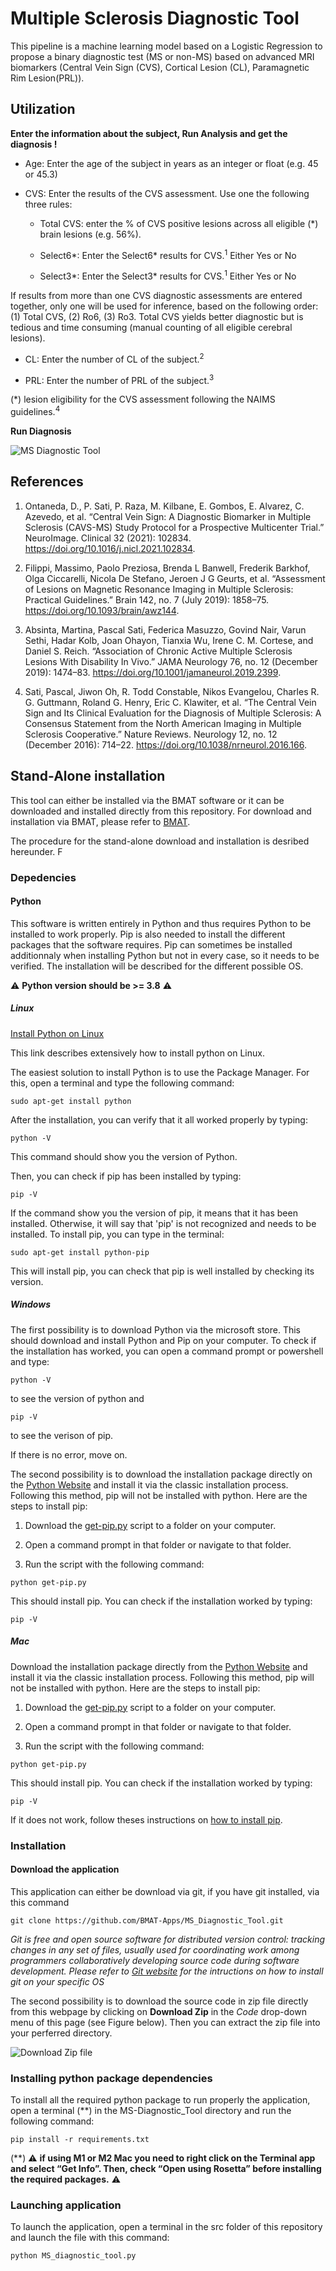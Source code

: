 # Multiple Sclerosis Diagnostic Tool  

This pipeline is a machine learning model based on a Logistic Regression to propose a binary diagnostic test (MS or non-MS) based on advanced MRI biomarkers (Central Vein Sign (CVS), Cortical Lesion (CL), Paramagnetic Rim Lesion(PRL)).

  

## Utilization 

**Enter the information about the subject, Run Analysis and get the diagnosis !** 

  

* Age: Enter the age of the subject in years as an integer or float (e.g. 45 or 45.3) 

* CVS: Enter the results of the CVS assessment. Use one the following three rules: 

  * Total CVS: enter the % of CVS positive lesions across all eligible (\*) brain lesions (e.g. 56%).

  * Select6\*: Enter the Select6\* results for CVS.<sup>1</sup> Either Yes or No 

  * Select3\*: Enter the Select3\* results for CVS.<sup>1</sup> Either Yes or No 

 If results from more than one CVS diagnostic assessments are entered together, only one will be used for inference, based on the following order: (1) Total CVS, (2) Ro6, (3) Ro3. Total CVS yields better diagnostic but is tedious and time consuming (manual counting of all eligible cerebral lesions). 

* CL: Enter the number of CL of the subject.<sup>2</sup> 

* PRL: Enter the number of PRL of the subject.<sup>3</sup> 

(\*) lesion eligibility for the CVS assessment following the NAIMS guidelines.<sup>4</sup> 

**Run Diagnosis** 

  

![MS Diagnostic Tool](/Readme_pictures/MSDT_window.gif) 

 

## References  

1. Ontaneda, D., P. Sati, P. Raza, M. Kilbane, E. Gombos, E. Alvarez, C. Azevedo, et al. “Central Vein Sign: A Diagnostic Biomarker in Multiple Sclerosis (CAVS-MS) Study Protocol for a Prospective Multicenter Trial.” NeuroImage. Clinical 32 (2021): 102834. https://doi.org/10.1016/j.nicl.2021.102834. 

2. Filippi, Massimo, Paolo Preziosa, Brenda L Banwell, Frederik Barkhof, Olga Ciccarelli, Nicola De Stefano, Jeroen J G Geurts, et al. “Assessment of Lesions on Magnetic Resonance Imaging in Multiple Sclerosis: Practical Guidelines.” Brain 142, no. 7 (July 2019): 1858–75. https://doi.org/10.1093/brain/awz144. 

3. Absinta, Martina, Pascal Sati, Federica Masuzzo, Govind Nair, Varun Sethi, Hadar Kolb, Joan Ohayon, Tianxia Wu, Irene C. M. Cortese, and Daniel S. Reich. “Association of Chronic Active Multiple Sclerosis Lesions With Disability In Vivo.” JAMA Neurology 76, no. 12 (December 2019): 1474–83. https://doi.org/10.1001/jamaneurol.2019.2399. 

4. Sati, Pascal, Jiwon Oh, R. Todd Constable, Nikos Evangelou, Charles R. G. Guttmann, Roland G. Henry, Eric C. Klawiter, et al. “The Central Vein Sign and Its Clinical Evaluation for the Diagnosis of Multiple Sclerosis: A Consensus Statement from the North American Imaging in Multiple Sclerosis Cooperative.” Nature Reviews. Neurology 12, no. 12 (December 2016): 714–22. https://doi.org/10.1038/nrneurol.2016.166. 

## Stand-Alone installation 

This tool can either be installed via the BMAT software or it can be downloaded and installed directly from this repository. For download and installation via BMAT, please refer to [BMAT](https://github.com/ColinVDB/BMAT). 

The procedure for the stand-alone download and installation is desribed hereunder. F 

### Depedencies

#### Python  

This software is written entirely in Python and thus requires Python to be installed to work properly. Pip is also needed to install the different packages that the software requires. Pip can sometimes be installed additionnaly when installing Python but not in every case, so it needs to be verified. The installation will be described for the different possible OS. 

⚠️ **Python version should be >= 3.8** ⚠️ 

##### Linux 

[Install Python on Linux](https://www.scaler.com/topics/python/install-python-on-linux/) 

This link describes extensively how to install python on Linux.

The easiest solution to install Python is to use the Package Manager. For this, open a terminal and type the following command:

```
sudo apt-get install python
```

After the installation, you can verify that it all worked properly by typing: 

```
python -V 
```

This command should show you the version of Python.

Then, you can check if pip has been installed by typing: 

```
pip -V 
```

If the command show you the version of pip, it means that it has been installed. Otherwise, it will say that 'pip' is not recognized and needs to be installed. To install pip, you can type in the terminal: 

```
sudo apt-get install python-pip 
```

This will install pip, you can check that pip is well installed by checking its version.

##### Windows 

The first possibility is to download Python via the microsoft store. This should download and install Python and Pip on your computer. To check if the installation has worked, you can open a command prompt or powershell and type: 

```
python -V  
```

to see the version of python and

```
pip -V 
```

to see the verison of pip. 

If there is no error, move on.

The second possibility is to download the installation package directly on the [Python Website](https://www.python.org/downloads/windows/) and install it via the classic installation process. Following this method, pip will not be installed with python. Here are the steps to install pip: 

1. Download the [get-pip.py](https://bootstrap.pypa.io/get-pip.py) script to a folder on your computer.

2. Open a command prompt in that folder or navigate to that folder. 

3. Run the script with the following command: 

```
python get-pip.py 

```

This should install pip. You can check if the installation worked by typing: 

```
pip -V 
```

##### Mac 

Download the installation package directly from the [Python Website](https://www.python.org/downloads/macos/) and install it via the classic installation process. Following this method, pip will not be installed with python. Here are the steps to install pip: 

1. Download the [get-pip.py](https://bootstrap.pypa.io/get-pip.py) script to a folder on your computer.

2. Open a command prompt in that folder or navigate to that folder. 

3. Run the script with the following command: 

```
python get-pip.py 
```

This should install pip. You can check if the installation worked by typing: 

```
pip -V 
```

If it does not work, follow theses instructions on [how to install pip](https://phoenixnap.com/kb/install-pip-mac). 

### Installation 

#### Download the application 

This application can either be download via git, if you have git installed, via this command 

```
git clone https://github.com/BMAT-Apps/MS_Diagnostic_Tool.git 
```

*Git is free and open source software for distributed version control: tracking changes in any set of files, usually used for coordinating work among programmers collaboratively developing source code during software development. Please refer to [Git website](https://git-scm.com/downloads) for the intructions on how to install git on your specific OS* 

The second possibility is to download the source code in zip file directly from this webpage by clicking on **Download Zip** in the *Code* drop-down menu of this page (see Figure below). Then you can extract the zip file into your perferred directory.

![Download Zip file](/Readme_pictures/download_screenshot.png) 

### Installing python package dependencies 

To install all the required python package to run properly the application, open a terminal (\*\*) in the MS-Diagnostic_Tool directory and run the following command: 

```
pip install -r requirements.txt 
```

(\*\*) ⚠️ **if using M1 or M2 Mac you need to right click on the Terminal app and select “Get Info”. Then, check “Open using Rosetta” before installing the required packages.** ⚠️

### Launching application 

To launch the application, open a terminal in the src folder of this repository and launch the file with this command: 

```
python MS_diagnostic_tool.py 
```

